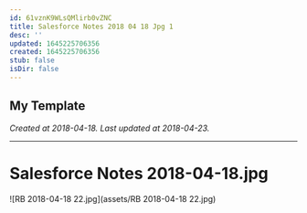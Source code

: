 ```yaml
---
id: 61vznK9WLsQMlirb0vZNC
title: Salesforce Notes 2018 04 18 Jpg 1
desc: ''
updated: 1645225706356
created: 1645225706356
stub: false
isDir: false
---
```

My Template
---

_Created at 2018-04-18._
_Last updated at 2018-04-23._




---

# Salesforce Notes 2018-04-18.jpg


![RB 2018-04-18 22.jpg](assets/RB 2018-04-18 22.jpg)


